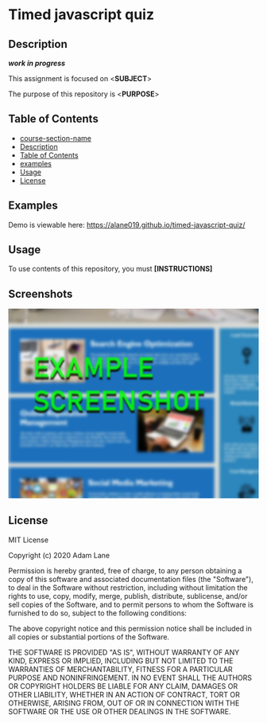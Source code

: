 # Timed javascript quiz

## Description 

***work in progress***

This assignment is focused on  <**SUBJECT**>

The purpose of this repository is <**PURPOSE**>


## Table of Contents

  - [course-section-name](#course-section-name)
  - [Description](#description)
  - [Table of Contents](#table-of-contents)
  - [examples](#examples)
  - [Usage](#usage)
  - [License](#license) 

## Examples
Demo is viewable here: <https://alane019.github.io/timed-javascript-quiz/>

## Usage 
To use contents of this repository, you must **[INSTRUCTIONS]**


## Screenshots

![EXAMPLE-SCREENSHOT](./assets/images/example-screenshot.png)


## License

MIT License

Copyright (c) 2020 Adam Lane

Permission is hereby granted, free of charge, to any person obtaining a copy
of this software and associated documentation files (the "Software"), to deal
in the Software without restriction, including without limitation the rights
to use, copy, modify, merge, publish, distribute, sublicense, and/or sell
copies of the Software, and to permit persons to whom the Software is
furnished to do so, subject to the following conditions:

The above copyright notice and this permission notice shall be included in all
copies or substantial portions of the Software.

THE SOFTWARE IS PROVIDED "AS IS", WITHOUT WARRANTY OF ANY KIND, EXPRESS OR
IMPLIED, INCLUDING BUT NOT LIMITED TO THE WARRANTIES OF MERCHANTABILITY,
FITNESS FOR A PARTICULAR PURPOSE AND NONINFRINGEMENT. IN NO EVENT SHALL THE
AUTHORS OR COPYRIGHT HOLDERS BE LIABLE FOR ANY CLAIM, DAMAGES OR OTHER
LIABILITY, WHETHER IN AN ACTION OF CONTRACT, TORT OR OTHERWISE, ARISING FROM,
OUT OF OR IN CONNECTION WITH THE SOFTWARE OR THE USE OR OTHER DEALINGS IN THE
SOFTWARE.
